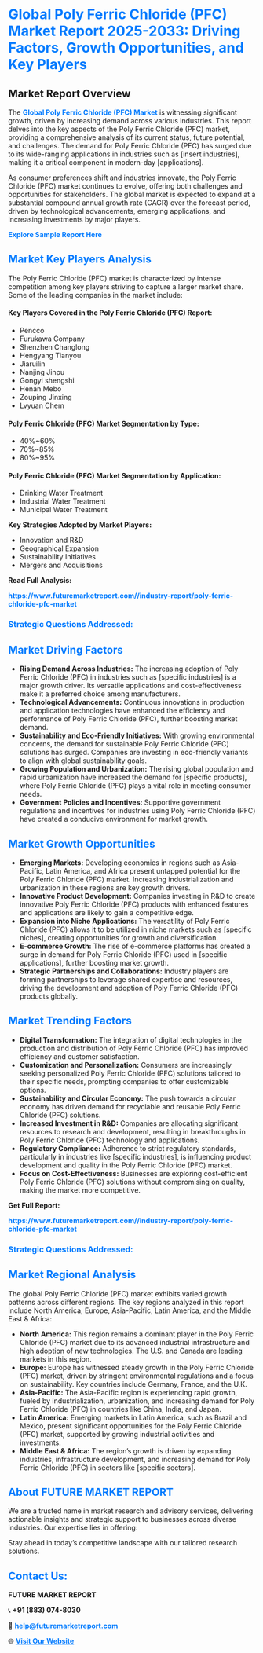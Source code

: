 <h1 style="color: #007BFF;">Global Poly Ferric Chloride (PFC) Market Report 2025-2033: Driving Factors, Growth Opportunities, and Key Players</h1>

<section id="overview">
<h2>Market Report Overview</h2>
<p>The <a href="https://www.futuremarketreport.com//industry-report/poly-ferric-chloride-pfc-market" style="color: #007BFF; text-decoration: none;"><strong>Global Poly Ferric Chloride (PFC) Market</strong></a> is witnessing significant growth, driven by increasing demand across various industries. This report delves into the key aspects of the Poly Ferric Chloride (PFC) market, providing a comprehensive analysis of its current status, future potential, and challenges. The demand for Poly Ferric Chloride (PFC) has surged due to its wide-ranging applications in industries such as [insert industries], making it a critical component in modern-day [applications].</p>
<p>As consumer preferences shift and industries innovate, the Poly Ferric Chloride (PFC) market continues to evolve, offering both challenges and opportunities for stakeholders. The global market is expected to expand at a substantial compound annual growth rate (CAGR) over the forecast period, driven by technological advancements, emerging applications, and increasing investments by major players.</p>
</section>

<section id="overview">
<p><a href="https://www.futuremarketreport.com//request-sample/reportId=58579" style="color: #007BFF; text-decoration: none;"><strong>Explore Sample Report Here</strong></a></p>
</section>

<section id="key-players">
<h2 style="color: #007BFF;">Market Key Players Analysis</h2>
<p>The Poly Ferric Chloride (PFC) market is characterized by intense competition among key players striving to capture a larger market share. Some of the leading companies in the market include:</p>
<h4>Key Players Covered in the Poly Ferric Chloride (PFC) Report:</h4>
<ul><li>Pencco</li><li>Furukawa Company</li><li>Shenzhen Changlong</li><li>Hengyang Tianyou</li><li>Jiaruilin</li><li>Nanjing Jinpu</li><li>Gongyi shengshi</li><li>Henan Mebo</li><li>Zouping Jinxing</li><li>Lvyuan Chem</li></ul>
<h4>Poly Ferric Chloride (PFC) Market Segmentation by Type:</h4>
<ul><li>40%~60%</li><li>70%~85%</li><li>80%~95%</li></ul>

<h4>Poly Ferric Chloride (PFC) Market Segmentation by Application:</h4>
<ul><li>Drinking Water Treatment</li><li>Industrial Water Treatment</li><li>Municipal Water Treatment</li></ul>
<p><strong>Key Strategies Adopted by Market Players:</strong></p>
<ul>
<li>Innovation and R&D</li>
<li>Geographical Expansion</li>
<li>Sustainability Initiatives</li>
<li>Mergers and Acquisitions</li>
</ul>
</section>

<section>
<p><strong>Read Full Analysis: </strong></p><a href="https://www.futuremarketreport.com//industry-report/poly-ferric-chloride-pfc-market" style="color: #007BFF; text-decoration: none;"><strong>https://www.futuremarketreport.com//industry-report/poly-ferric-chloride-pfc-market</strong></a>
<h3 style="color: #007BFF;">Strategic Questions Addressed:</h3>
</section>

<section id="driving-factors">
<h2 style="color: #007BFF;">Market Driving Factors</h2>
<ul>
<li><strong>Rising Demand Across Industries:</strong> The increasing adoption of Poly Ferric Chloride (PFC) in industries such as [specific industries] is a major growth driver. Its versatile applications and cost-effectiveness make it a preferred choice among manufacturers.</li>
<li><strong>Technological Advancements:</strong> Continuous innovations in production and application technologies have enhanced the efficiency and performance of Poly Ferric Chloride (PFC), further boosting market demand.</li>
<li><strong>Sustainability and Eco-Friendly Initiatives:</strong> With growing environmental concerns, the demand for sustainable Poly Ferric Chloride (PFC) solutions has surged. Companies are investing in eco-friendly variants to align with global sustainability goals.</li>
<li><strong>Growing Population and Urbanization:</strong> The rising global population and rapid urbanization have increased the demand for [specific products], where Poly Ferric Chloride (PFC) plays a vital role in meeting consumer needs.</li>
<li><strong>Government Policies and Incentives:</strong> Supportive government regulations and incentives for industries using Poly Ferric Chloride (PFC) have created a conducive environment for market growth.</li>
</ul>
</section>

<section id="growth-opportunities">
<h2 style="color: #007BFF;">Market Growth Opportunities</h2>
<ul>
<li><strong>Emerging Markets:</strong> Developing economies in regions such as Asia-Pacific, Latin America, and Africa present untapped potential for the Poly Ferric Chloride (PFC) market. Increasing industrialization and urbanization in these regions are key growth drivers.</li>
<li><strong>Innovative Product Development:</strong> Companies investing in R&D to create innovative Poly Ferric Chloride (PFC) products with enhanced features and applications are likely to gain a competitive edge.</li>
<li><strong>Expansion into Niche Applications:</strong> The versatility of Poly Ferric Chloride (PFC) allows it to be utilized in niche markets such as [specific niches], creating opportunities for growth and diversification.</li>
<li><strong>E-commerce Growth:</strong> The rise of e-commerce platforms has created a surge in demand for Poly Ferric Chloride (PFC) used in [specific applications], further boosting market growth.</li>
<li><strong>Strategic Partnerships and Collaborations:</strong> Industry players are forming partnerships to leverage shared expertise and resources, driving the development and adoption of Poly Ferric Chloride (PFC) products globally.</li>
</ul>
</section>

<section id="trending-factors">
<h2 style="color: #007BFF;">Market Trending Factors</h2>
<ul>
<li><strong>Digital Transformation:</strong> The integration of digital technologies in the production and distribution of Poly Ferric Chloride (PFC) has improved efficiency and customer satisfaction.</li>
<li><strong>Customization and Personalization:</strong> Consumers are increasingly seeking personalized Poly Ferric Chloride (PFC) solutions tailored to their specific needs, prompting companies to offer customizable options.</li>
<li><strong>Sustainability and Circular Economy:</strong> The push towards a circular economy has driven demand for recyclable and reusable Poly Ferric Chloride (PFC) solutions.</li>
<li><strong>Increased Investment in R&D:</strong> Companies are allocating significant resources to research and development, resulting in breakthroughs in Poly Ferric Chloride (PFC) technology and applications.</li>
<li><strong>Regulatory Compliance:</strong> Adherence to strict regulatory standards, particularly in industries like [specific industries], is influencing product development and quality in the Poly Ferric Chloride (PFC) market.</li>
<li><strong>Focus on Cost-Effectiveness:</strong> Businesses are exploring cost-efficient Poly Ferric Chloride (PFC) solutions without compromising on quality, making the market more competitive.</li>
</ul>
</section>

<section>
<p><strong>Get Full Report: </strong></p><a href="https://www.futuremarketreport.com//industry-report/poly-ferric-chloride-pfc-market" style="color: #007BFF; text-decoration: none;"><strong>https://www.futuremarketreport.com//industry-report/poly-ferric-chloride-pfc-market</strong></a>
<h3 style="color: #007BFF;">Strategic Questions Addressed:</h3>
</section>


<section id="regional-analysis">
<h2 style="color: #007BFF;">Market Regional Analysis</h2>
<p>The global Poly Ferric Chloride (PFC) market exhibits varied growth patterns across different regions. The key regions analyzed in this report include North America, Europe, Asia-Pacific, Latin America, and the Middle East & Africa:</p>
<ul>
<li><strong>North America:</strong> This region remains a dominant player in the Poly Ferric Chloride (PFC) market due to its advanced industrial infrastructure and high adoption of new technologies. The U.S. and Canada are leading markets in this region.</li>
<li><strong>Europe:</strong> Europe has witnessed steady growth in the Poly Ferric Chloride (PFC) market, driven by stringent environmental regulations and a focus on sustainability. Key countries include Germany, France, and the U.K.</li>
<li><strong>Asia-Pacific:</strong> The Asia-Pacific region is experiencing rapid growth, fueled by industrialization, urbanization, and increasing demand for Poly Ferric Chloride (PFC) in countries like China, India, and Japan.</li>
<li><strong>Latin America:</strong> Emerging markets in Latin America, such as Brazil and Mexico, present significant opportunities for the Poly Ferric Chloride (PFC) market, supported by growing industrial activities and investments.</li>
<li><strong>Middle East & Africa:</strong> The region’s growth is driven by expanding industries, infrastructure development, and increasing demand for Poly Ferric Chloride (PFC) in sectors like [specific sectors].</li>
</ul>
</section>

<footer>
<h2 style="color: #007BFF;">About FUTURE MARKET REPORT</h2>
<p>We are a trusted name in market research and advisory services, delivering actionable insights and strategic support to businesses across diverse industries. Our expertise lies in offering:</p>

<p>Stay ahead in today’s competitive landscape with our tailored research solutions.</p>

<h2 style="color: #007BFF;">Contact Us:</h2>
<p><strong>FUTURE MARKET REPORT</strong></p>
<p>📞 <strong>+91 (883) 074-8030</strong></p>
<p>📧 <strong><a href="mailto:help@futuremarketreport.com" style="color: #007BFF;">help@futuremarketreport.com</a></strong></p>
<p>🌐 <strong><a href="https://www.futuremarketreport.com/" style="color: #007BFF;">Visit Our Website</a></strong></p>
</footer>